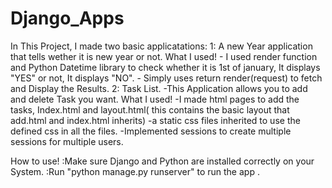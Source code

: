 # Django_Apps

In This Project, I made two basic applicatations:
1: A new Year application that tells wether it is new year or not.
  What I used!
      - I used render function and Python Datetime library to check whether it is 1st of january, It displays "YES" or not, It displays "NO".
      - Simply uses return render(request) to fetch and Display the Results.
2: Task List.
-This Application allows you to add and delete Task you want.
  What I used!
      -I made html pages to add the tasks, Index.html and layout.html( this contains the basic layout that add.html and index.html inherits)
      -a static css files inherited to use the defined css in all the files.
      -Implemented sessions to create multiple sessions for multiple users.
      
How to use!
:Make sure Django and Python are installed correctly on your System.
:Run "python manage.py runserver" to run the app .
